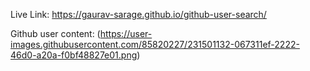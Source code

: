 Live Link: https://gaurav-sarage.github.io/github-user-search/

Github user content: (https://user-images.githubusercontent.com/85820227/231501132-067311ef-2222-46d0-a20a-f0bf48827e01.png)
